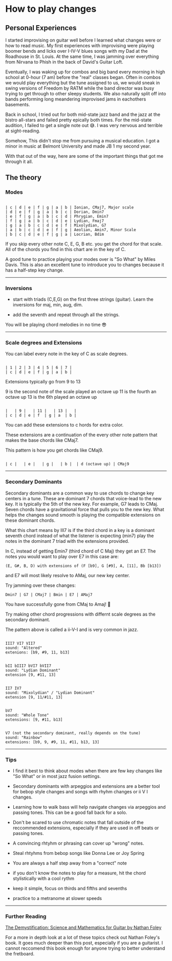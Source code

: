 # How to play changes

## Personal Experiences

I started improvising on guitar well before I learned what changes were or how to read music. My first experiences
with improvising were playing boomer bends and licks over I-IV-V blues songs with my Dad at the Roadhouse in St. Louis.
At the same time, I was jamming over everything from Nirvana to Phish in the back of David's Guitar Loft.

Eventually, I was waking up for combos and big band every morning in high school at 0-hour (7 am) before the "real" classes began.
Often in combos we would play everything but the tune assigned to us, we would sneak in swing versions of Freedom by RATM while the
band director was busy trying to get through to other sleepy students. We also naturally split off into bands performing long meandering
improvised jams in eachothers basements.

Back in school, I tried out for both mid-state jazz band and the jazz at the bistro all-stars and failed pretty epically both times.
For the mid-state audition, I failed to get a single note out 😅. I was very nervous and terrible at sight-reading.

Somehow, This didn't stop me from pursuing a musical education.
I got a minor in music at Belmont University and made JB 1 my second year.

With that out of the way, here are some of the important things that got me through it all.

## The theory

### Modes

```

| c | d | e | f | g | a | b | Ionian, CMaj7, Major scale
| d | e | f | g | a | b | c | Dorian, Dmin7
| e | f | g | a | b | c | d | Phrygian, Emin7
| f | g | a | b | c | d | e | Lydian, Fmaj7
| g | a | b | c | d | e | f | Mixolydian, G7
| a | b | c | d | e | f | g | Aeolian, Amin7, Minor Scale
| b | c | d | e | f | g | a | Locrian, Bdim
```

If you skip every other note C, E, G, B etc. you get the chord for that scale.
All of the chords you find in this chart are in the key of C.

A good tune to practice playing your modes over is "So What" by Miles Davis.
This is also an excellent tune to introduce you to changes because it has a half-step key change.

---

### Inversions

- start with triads (C,E,G) on the first three strings (guitar). Learn the inversions for maj, min, aug, dim.

- add the seventh and repeat through all the strings.

You will be playing chord melodies in no time 😎

---

### Scale degrees and Extensions

You can label every note in the key of C as scale degrees.

```

| 1 | 2 | 3 | 4 | 5 | 6 | 7 |
| c | d | e | f | g | a | b |
```

Extensions typically go from 9 to 13

9 is the second note of the scale played an octave up
11 is the fourth an octave up
13 is the 6th played an octave up

```

|   | 9 |   | 11 |   | 13 |   |
| c | d | e | f  | g | a  | b |
```

You can add these extensions to c hords for extra color.

These extensions are a continuation of the every other note pattern that makes the base chords like CMaj7.

This pattern is how you get chords like CMaj9.

```

| c |   | e |   | g |   | b |  | d (octave up) | CMaj9
```

---

### Secondary Dominants

Secondary dominants are a common way to use chords to change key centers in a tune.
These are dominant 7 chords that voice-lead to the new key. It is typically the 5th
of the new key. For example, G7 leads to CMaj. Seven chords have a gravitational force that
pulls you to the new key. What helps the changes sound smooth is playing the compatible
extensions on these dominant chords.

What this chart means by III7 is if the third chord in a key is a dominant seventh chord instead
of what the listener is expecting (min7) play the notes in the dominant 7 triad with the extensions provided.

In C, instead of getting Emin7 (third chord of C Maj)
they get an E7. The notes you would want to play over E7 in this case are:

```
(E, G#, B, D) with extensions of (F [b9], G [#9], A, [11], Bb [b13])
```

and E7 will most likely resolve to AMaj, our new key center.

Try jamming over these changes:

```
Dmin7 | G7 | CMaj7 | Bmin | E7 | AMaj7
```

You have successfully gone from CMaj to Amaj! 🎉

Try making other chord progressions with differnt scale degrees as the secondary dominant.

The pattern above is called a ii-V-I and is very common in jazz.

```

III7 VI7 VII7
sound: "Altered"
extenions: [b9, #9, 11, b13]
```

```

bII bIII7 bVI7 bVII7
sound: "Lydian Dominant"
extension [9, #11, 13]
```

```

II7 IV7
sound: "Mixolydian" / "Lydian Dominant"
extension [9, 11/#11, 13]
```

```

bV7
sound: "Whole Tone"
extensions: [9, #11, b13]
```

```

V7 (not the secondary dominant, really depends on the tune)
sound: "Rainbow"
extensions: [b9, 9, #9, 11, #11, b13, 13]
```

---

### Tips

- I find it best to think about modes when there are few key changes like "So What" or in most jazz fusion settings.

- Secondary dominants with arpeggios and extensions are a better tool for bebop style changes and songs with rhyhm changes or ii V I changes.

- Learning how to walk bass will help navigate changes via arpeggios and passing tones. This can be a good fall back for a solo.

- Don't be scared to use chromatic notes that fall outside of the reccommended extensions, especially if they are used in off beats or passing tones.

- A convincing rhtyhm or phrasing can cover up "wrong" notes.

- Steal rhtyhms from bebop songs like Donna Lee or Joy Spring

- You are always a half step away from a "correct" note

- if you don't know the notes to play for a measure, hit the chord stylistically with a cool rythm

- keep it simple, focus on thirds and fifths and sevenths

- practice to a metranome at slower speeds

---

### Further Reading

[The Demystification: Science and Mathematics for Guitar by Nathan Foley](https://nathanfoley.bandcamp.com/merch/the-demystification-science-and-mathematics-for-guitar)

For a more in depth look at a lot of these topics check out Nathan Foley's book. It goes much deeper than this post, especially if you are a guitarist.
I cannot reccomend this book enough for anyone trying to better understand the fretboard.
